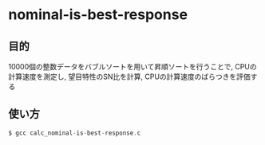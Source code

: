 # nominal-is-best-response

## 目的
10000個の整数データをバブルソートを用いて昇順ソートを行うことで, CPUの計算速度を測定し, 望目特性のSN比を計算, CPUの計算速度のばらつきを評価する

## 使い方
```c
$ gcc calc_nominal-is-best-response.c
```


